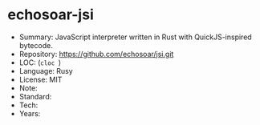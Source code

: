 # echosoar-jsi

* Summary:    JavaScript interpreter written in Rust with QuickJS-inspired bytecode.
* Repository: https://github.com/echosoar/jsi.git
* LOC:        (`cloc `)
* Language:   Rusy
* License:    MIT
* Note:       
* Standard:   
* Tech:       
* Years:      
